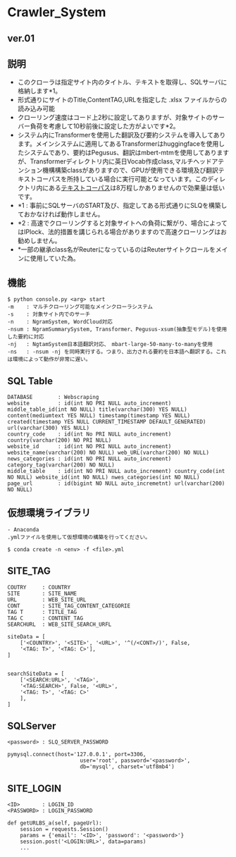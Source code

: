 # Crawler_System
## ver.01

## 説明
- このクローラは指定サイト内のタイトル、テキストを取得し、SQLサーバに格納します*1。
- 形式通りにサイトのTitle,ContentTAG,URLを指定した .xlsx ファイルからの読み込み可能
- クローリング速度はコード上2秒に設定してありますが、対象サイトのサーバー負荷を考慮して10秒前後に設定した方がよいです*2。
- システム内にTransformerを使用した翻訳及び要約システムを導入してあります。メインシステムに適用してあるTransformerはhuggingfaceを使用したシステムであり、要約はPegusus、翻訳はmbert-mtmを使用してありますが、Transformerディレクトリ内に英日Vocab作成class,マルチヘッドアテンション機構構築classがありますので、GPUが使用できる環境及び翻訳テキストコーパスを所持している場合に実行可能となっています。このディレクトリ内にある[テキストコーパス](http://www.manythings.org/anki/)は8万程しかありませんので効果量は低いです。
- *1 : 事前にSQLサーバのSTART及び、指定してある形式通りにSLQを構築しておかなければ動作しません。
- *2 : 高速でクローリングすると対象サイトへの負荷に繋がり、場合によってはIPlock、法的措置を講じられる場合がありますので高速クローリングはお勧めしません。
- *一部の継承class名がReuterになっているのはReuterサイトクロールをメインに使用していた為。


## **機能**
    $ python console.py <arg> start
    -m    : マルチクローリング可能なメインクローラシステム
    -s    : 対象サイト内でのサーチ
    -n    : NgramSystem, WordCloud対応
    -nsum : NgramSummarySystem, Transformer、Pegusus-xsum(抽象型モデル)を使用した要約に対応
    -nj   : NgtamSystem日本語翻訳対応、　mbart-large-50-many-to-manyを使用
    -ns   : -nsum -nj を同時実行する。つまり、出力される要約を日本語へ翻訳する。これは環境によって動作が非常に遅い。

## **SQL Table**
    
    DATABASE        : Webscraping
    website         : id(int NO PRI NULL auto_increment) middle_table_id(int NO NULL) title(varchar(300) YES NULL) content(mediumtext YES NULL) timestamp(timestamp YES NULL) created(timestamp YES NULL CURRENT_TIMESTAMP DEFAULT_GENERATED) url(varchar(300) YES NULL)
    country_code    : id(int No PRI NULL auto_increment) country(varchar(200) NO PRI NULL)
    website_id      : id(int NO PRI NULL auto_increment) website_name(varchar(200) NO NULL) web_URL(varchar(200) NO NULL)
    news_categories : id(int NO PRI NULL auto_increment) category_tag(varchar(200) NO NULL)
    middle_table    : id(int NO PRI NULL auto_increment) country_code(int NO NULL) website_id(int NO NULL) nwes_categories(int NO NULL)
    page_url        : id(bigint NO NULL auto_incremetnt) url(varchar(200) NO NULL)    

## 仮想環境ライブラリ

    - Anaconda
    .ymlファイルを使用して仮想環境の構築を行ってください。
    
    $ conda create -n <env> -f <file>.yml

## SITE_TAG

    COUTRY     : COUNTRY
    SITE       : SITE_NAME
    URL        : WEB_SITE_URL
    CONT       : SITE_TAG_CONTENT_CATEGORIE
    TAG T      : TITLE_TAG
    TAG C      : CONTENT_TAG
    SEARCHURL  : WEB_SITE_SEARCH_URFL
    
    siteData = [
        ['<COUNTRY>', '<SITE>', '<URL>', '^(/<CONT>/)', False,
        '<TAG: T>', '<TAG: C>'],
    ]


    searchSiteData = [
        ['<SEARCH:URL>', '<TAG>',
        '<TAG:SEARCH>', False, '<URL>',
        '<TAG: T>', '<TAG: C>'
        ],
    ]
    
## SQLServer
    
    <password> : SLQ_SERVER_PASSWORD
    
    pymysql.connect(host='127.0.0.1', port=3306,
                           user='root', password='<password>',
                           db='mysql', charset='utf8mb4')
                           
## SITE_LOGIN
    
    <ID>       : LOGIN_ID
    <PASSWORD> : LOGIN_PASSWORD
    
    def getURLBS_a(self, pageUrl):
        session = requests.Session()
        params = {'email': '<ID>', 'password': '<password>'}
        session.post('<LOGIN:URL>', data=params)
        ...
